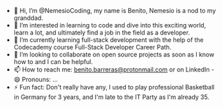 - 👋 Hi, I’m @NemesioCoding, my name is Benito, Nemesio is a nod to my granddad.
- 👀 I’m interested in learning to code and dive into this exciting world, learn a lot, and ultimately find a job in the field as a developer.
- 🌱 I’m currently learning full-stack development with the help of the Codecademy course Full-Stack Developer Career Path.
- 💞️ I’m looking to collaborate on open source projects as soon as I know how to and I can be helpful.
- 📫 How to reach me: benito.barreras@protonmail.com or on LinkedIn [
](https://www.linkedin.com/in/benito-b-392039172/)- 😄 Pronouns: ...
- ⚡ Fun fact: Don't really have any, I used to play professional Basketball in Germany for 3 years, and I'm late to the IT Party as I'm already 35.


